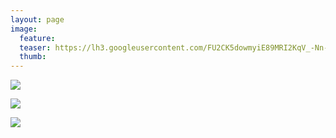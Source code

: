 ```yaml
---
layout: page
image:
  feature:
  teaser: https://lh3.googleusercontent.com/FU2CK5dowmyiE89MRI2KqV_-Nn-H4Qc1RLfWNL16_Rg=w245-h172-no
  thumb:
---
```


![](https://lh3.googleusercontent.com/yJZysGmSDIdXpNufyjflO_OEjYj4cwVIQGugrIRmsFc=w800)

![](https://lh3.googleusercontent.com/T9cBfUlkzvNeWIyn1e6f8uW92JLtKWDwPsmkJkTrw7c=w800)

![](https://lh3.googleusercontent.com/01GYlVatGlShL_gjhPNz8slG4bLxLqou1bopU1Lhh6Q=w800)

